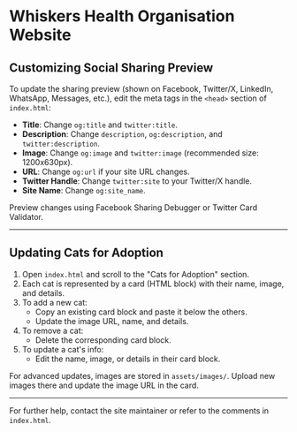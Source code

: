 # Whiskers Health Organisation Website

## Customizing Social Sharing Preview

To update the sharing preview (shown on Facebook, Twitter/X, LinkedIn, WhatsApp, Messages, etc.), edit the meta tags in the `<head>` section of `index.html`:

- **Title**: Change `og:title` and `twitter:title`.
- **Description**: Change `description`, `og:description`, and `twitter:description`.
- **Image**: Change `og:image` and `twitter:image` (recommended size: 1200x630px).
- **URL**: Change `og:url` if your site URL changes.
- **Twitter Handle**: Change `twitter:site` to your Twitter/X handle.
- **Site Name**: Change `og:site_name`.

Preview changes using Facebook Sharing Debugger or Twitter Card Validator.

---

## Updating Cats for Adoption

1. Open `index.html` and scroll to the "Cats for Adoption" section.
2. Each cat is represented by a card (HTML block) with their name, image, and details.
3. To add a new cat:
   - Copy an existing card block and paste it below the others.
   - Update the image URL, name, and details.
4. To remove a cat:
   - Delete the corresponding card block.
5. To update a cat's info:
   - Edit the name, image, or details in their card block.

For advanced updates, images are stored in `assets/images/`. Upload new images there and update the image URL in the card.

---

For further help, contact the site maintainer or refer to the comments in `index.html`.

